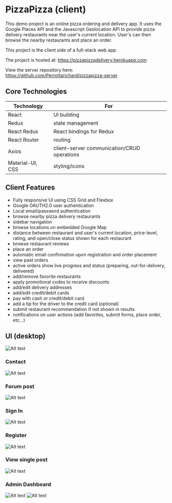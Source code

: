 # PizzaPizza (client)

This demo project is an online pizza ordering and delivery app. It uses the Google Places API and the Javascript Geolocation API to provide pizza delivery restaurants near the user's current location.  User's can then browse the nearby restaurants and place an order.

This project is the client side of a full-stack web app.

The project is hosted at:
https://pizzapizzadelivery.herokuapp.com

View the server repository here: 
https://github.com/Perrottarichard/pizzapizza-server

## Core Technologies
| Technology  | For |
| ------------| -------|
| React | UI building|
| Redux | state management |
| React Redux | React bindings for Redux |
| React Router | routing |
| Axios | client-server communication/CRUD operations | 
| Material-UI, CSS | styling/icons |

## Client Features
* Fully responsive UI using CSS Grid and Flexbox
* Google OAUTH2.0 user authentication
* Local email/password authentication
* browse nearby pizza delivery restaurants
* sidebar navigation
* browse locations on embedded Google Map
* distance between restaurant and user's current location, price-level, rating, and open/close status shown for each restaurant
* browse restaurant reviews
* place an order
* automatic email confirmation upon registration and order placement
* view past orders
* active orders show live progress and status (preparing, out-for-delivery, delivered)
* add/remove favorite restaurants
* apply promotional codes to receive discounts
* add/edit delivery addresses
* add/edit credit/debit cards
* pay with cash or credit/debit card
* add a tip for the driver to the credit card (optional)
* submit restaurant recommendation if not shown in results
* notifications on user actions (add favorites, submit forms, place order, etc...)




## UI (desktop)
![Alt text](https://raw.github.com/perrottarichard/fern-psy/master/fernpsyscreenshots/homedesktop.PNG)

### Contact
![Alt text](https://raw.github.com/perrottarichard/fern-psy/master/fernpsyscreenshots/contactdesktop.PNG)

### Forum post
![Alt text](https://raw.github.com/perrottarichard/fern-psy/master/fernpsyscreenshots/forumpost.PNG)

### Sign In
![Alt text](https://raw.github.com/perrottarichard/fern-psy/master/fernpsyscreenshots/logindesktop.PNG)

### Register
![Alt text](https://raw.github.com/perrottarichard/fern-psy/master/fernpsyscreenshots/registerdesktop.PNG)

### View single post
![Alt text](https://raw.github.com/perrottarichard/fern-psy/master/fernpsyscreenshots/singlepostdesktop.PNG)

### Admin Dashboard
![Alt text](https://raw.github.com/perrottarichard/fern-psy/master/fernpsyscreenshots/admindash.PNG)
![Alt text](https://raw.github.com/perrottarichard/fern-psy/master/fernpsyscreenshots/admindash2.PNG)
